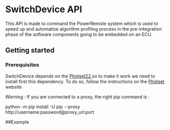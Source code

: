 # SwitchDevice API


This API is made to command the PowerRemote system which is used to speed up and automatize algorithm profiling process in the pre-integration phase of the software components going to be embedded on an ECU.

## Getting started

### Prerequisites

SwitchDevice depends on the [Phidget22](https://www.phidgets.com/?view=api),so to make it work we need to install first this dependency.
To do so, follow the instructions on the [Phidget](https://www.phidgets.com/docs/Language_-_Python_Windows_Visual_Studio#Manual%20Install) website

*Warning* : If you are connected to a proxy, the right pip command is :
	
python -m pip install -U pip --proxy http://username:password@proxy_url:port 

##Example



